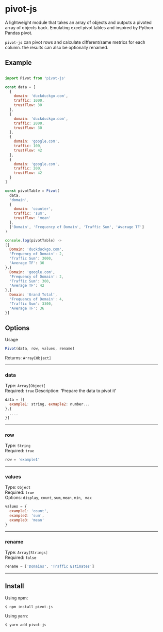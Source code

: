 # pivot-js

A lightweight module that takes an array of objects and outputs a pivoted array of objects back. Emulating excel pivot tables and inspired by Python Pandas pivot.

`pivot-js` can pivot rows and calculate different/same metrics for each column. the results can also be optionally renamed.

## Example

```js

import Pivot from 'pivot-js'

const data = [
  {
    domain: 'duckduckgo.com',
    traffic: 1000,
    trustFlow: 30
  },
  {
    domain: 'duckduckgo.com',
    traffic: 2000,
    trustFlow: 30
  },
  {
    domain: 'google.com',
    traffic: 100,
    trustFlow: 42
  },
  {
    domain: 'google.com',
    traffic: 200,
    trustFlow: 42
  }
]

const pivotTable = Pivot(
  data,
  'domain',
  {
    domain: 'counter',
    traffic: 'sum',
    trustFlow: 'mean'
  },
  ['Domain', 'Frequency of Domain', 'Traffic Sum', 'Average TF']
)

console.log(pivotTable) ->
[{
  Domain: 'duckduckgo.com',
  'Frequency of Domain': 2,
  'Traffic Sum': 3000,
  'Average TF': 30
},{
  Domain: 'google.com',
  'Frequency of Domain': 2,
  'Traffic Sum': 300,
  'Average TF': 42
},{
  Domain: 'Grand Total',
  'Frequency of Domain': 4,
  'Traffic Sum': 3300,
  'Average TF': 36
}]
```

## Options

Usage

```js
Pivot(data, row, values, rename)
```

Returns: `Array[Object]`

---

### data

Type: `Array[Object]`<br />
Required: `true`
Description: 'Prepare the data to pivot it'

```js
data = [{
  example1: string, exmaple2: number...
},{
  ....
}]
```

---

### row

Type: `String`<br />
Required: `true`

```js
row = 'example1'
```

---

### values

Type: `Object`<br />
Required: `true`<br />
Options: `display`, `count`, `sum`, `mean`, `min`, ` max`<br />

```js
values = {
  example1: 'count',
  example2: 'sum',
  example3: 'mean'
}
```

---

### rename

Type: `Array[Strings]`<br />
Required: `false`

```js
rename = ['Domains', 'Traffic Estimates']
```

---

## Install

Using npm:

```console
$ npm install pivot-js
```

Using yarn:

```console
$ yarn add pivot-js
```
